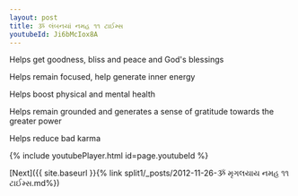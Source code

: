 ```yaml
---
layout: post
title: ૐ લંબનયાં નમહ ૧૧ ટાઈમ્સ
youtubeId: Ji6bMcIox8A
---
```

 
 
Helps get goodness, bliss and peace and God's blessings
 
Helps remain focused, help generate inner energy 
 
Helps boost physical and mental health 
 
Helps remain grounded and generates a sense of gratitude towards the greater power 
 
Helps reduce bad karma
 
 
 
 


{% include youtubePlayer.html id=page.youtubeId %}
 
[Next]({{ site.baseurl }}{% link  split1/_posts/2012-11-26-ૐ મૃગલયાય નમહ ૧૧ ટાઈમ્સ.md%})
 
